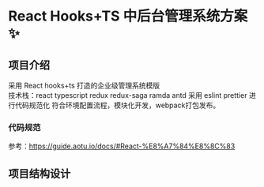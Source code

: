 # React Hooks+TS 中后台管理系统方案✨

## 项目介绍

采用 React hooks+ts 打造的企业级管理系统模版  
技术栈：react typescript redux redux-saga ramda antd 
采用 eslint prettier 进行代码规范化
符合环境配置流程，模块化开发，webpack打包发布。

### 代码规范
参考：https://guide.aotu.io/docs/#React-%E8%A7%84%E8%8C%83

## 项目结构设计


